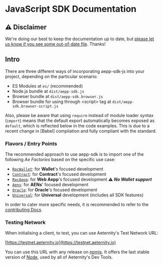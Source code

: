 # JavaScript SDK Documentation

## ⚠️ Disclaimer
We're doing our best to keep the documentation up to date, but [please let us know if you see some out-of-date file](https://github.com/aeternity/aepp-sdk-js/issues/new). Thanks!

## Intro
There are three different ways of incorporating aepp-sdk-js into your project, depending on the particular scenario:
* ES Modules at `es/` (recommended)
* Node.js bundle at `dist/aepp-sdk.js`
* Browser bundle at `dist/aepp-sdk.browser.js`
* Browser bundle for using through \<script\> tag at `dist/aepp-sdk.browser-script.js`

Also, please be aware that using `require` instead of module loader syntax
(`import`) means that the default export automatically becomes exposed as
`default`, which is reflected below in the code examples. This is due to a
recent change in [Babel] compilation and fully compliant with the standard.

### Flavors / Entry Points

The recommended approach to use aepp-sdk is to import one of the following _Ae
Factories_ based on the specific use case:

* [`RpcWallet`](api/ae/wallet.md): for **Wallet**'s focused development
* [`Contract`](api/ae/contract.md): for **Contract**'s focused development
* [`RpcAepp`](api/ae/aepp.md): for **Web Aepp**'s focused development ⚠️ **_No Wallet support_**
* [`Aens`](api/ae/aens.md): for **AENs**' focused development
* [`Oracle`](api/ae/oracle.md): for **Oracle**'s focused development
* [`Universal`](api/ae/universal.md): for **Universal** development (includes all SDK features)

In order to cater more specific needs, it is recommended to refer to the
[contributing Docs](contrib/README.md).

### Testing Network
When initialising a client, to test, you can use Aeternity's Test Network URL:

[https://testnet.aeternity.io](https://testnet.aeternity.io)

You can use this URL with any release on [npmjs](https://www.npmjs.com/package/@aeternity/aepp-sdk).
It offers the last stable version of [Node](https://github.com/aeternity/aeternity), used by all of
Aeternity's Dev Tools.
